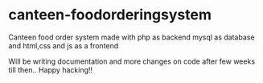 # canteen-foodorderingsystem
Canteen food order system made with php as backend mysql as database and html,css and js as a frontend

Will be writing documentation and more changes on code after few weeks till then..
Happy hacking!!